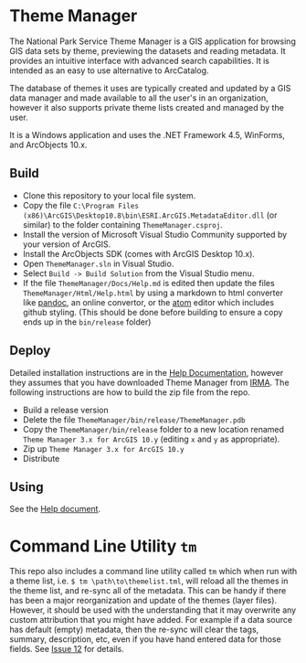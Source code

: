# Theme Manager

The National Park Service Theme Manager is a GIS application for browsing
GIS data sets by theme, previewing the datasets and reading metadata.
It provides an intuitive interface with advanced search capabilities.
It is intended as an easy to use alternative to ArcCatalog.

The database of themes it uses are typically created and updated by a GIS
data manager and made available to all the user's in an organization,
however it also supports private theme lists created and managed by the user.

It is a Windows application and uses the .NET Framework 4.5, WinForms, and
ArcObjects 10.x.

## Build

* Clone this repository to your local file system.
* Copy the file `C:\Program Files (x86)\ArcGIS\Desktop10.8\bin\ESRI.ArcGIS.MetadataEditor.dll`
(or similar) to the folder containing `ThemeManager.csproj`.
* Install the version of Microsoft Visual Studio Community supported by your
version of ArcGIS.
* Install the ArcObjects SDK (comes with ArcGIS Desktop 10.x).
* Open `ThemeManager.sln` in Visual Studio.
* Select `Build -> Build Solution` from the Visual Studio menu.
* If the file `ThemeManager/Docs/Help.md` is edited then update the files
`ThemeManager/Html/Help.html` by using a markdown to html converter like
[pandoc](https://pandoc.org), an online convertor, or the
[atom](https://atom.io) editor which includes github styling.
(This should be done before building to ensure a copy ends up in the
`bin/release` folder)

## Deploy

Detailed installation instructions are in the
[Help Documentation](https://github.com/AKROGIS/ThemeManager/blob/master/ThemeManager/Docs/Help.md#installation),
however they assumes that you have downloaded Theme Manager from
[IRMA](https://irma.nps.gov/DataStore/Reference/Profile/2188597).
The following instructions are how to build the zip file from the repo.

* Build a release version
* Delete the file `ThemeManager/bin/release/ThemeManager.pdb`
* Copy the `ThemeManager/bin/release`
folder to a new location renamed `Theme Manager 3.x for ArcGIS 10.y`
(editing `x` and `y` as appropriate).
* Zip up `Theme Manager 3.x for ArcGIS 10.y`
* Distribute

## Using

See the
[Help document](https://github.com/AKROGIS/ThemeManager/blob/master/ThemeManager/Docs/Help.md#using-theme-manager).

# Command Line Utility `tm`

This repo also includes a command line utility called `tm` which
when run with a theme list, i.e. `$ tm \path\to\themelist.tml`,
will reload all the themes in the theme list, and re-sync all
of the metadata.  This can be handy if there has been a major
reorganization and update of the themes (layer files).  However,
it should be used with the understanding that it may overwrite any
custom attribution that you might have added.  For example if a data
source has default (empty) metadata, then the re-sync will clear the
tags, summary, description, etc, even if you have hand entered data for
those fields.
See [Issue 12](https://github.com/AKROGIS/ThemeManager/issues/12) for details.
